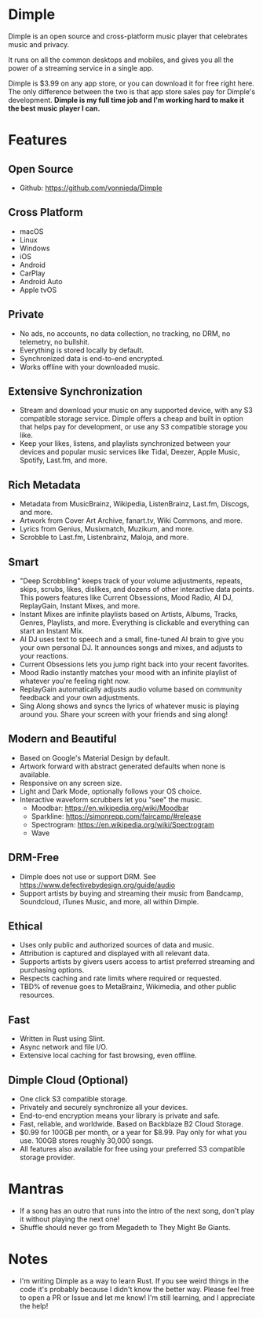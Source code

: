 # Dimple

Dimple is an open source and cross-platform music player that celebrates music
and privacy. 

It runs on all the common desktops and mobiles, and gives you all the power of
a streaming service in a single app.

Dimple is $3.99 on any app store, or you can download it for free right here. 
The only difference between the two is that app store sales pay for Dimple's
development. **Dimple is my full time job and I'm working hard to make it the
best music player I can.**

# Features

## Open Source
- Github: https://github.com/vonnieda/Dimple

## Cross Platform
- macOS
- Linux
- Windows
- iOS
- Android
- CarPlay
- Android Auto
- Apple tvOS

## Private
- No ads, no accounts, no data collection, no tracking, no DRM, no telemetry,
  no bullshit.
- Everything is stored locally by default.
- Synchronized data is end-to-end encrypted.
- Works offline with your downloaded music.

## Extensive Synchronization
- Stream and download your music on any supported device, with any S3
  compatible storage service. Dimple offers a cheap and built in option that
  helps pay for development, or use any S3 compatible storage you like.
- Keep your likes, listens, and playlists synchronized between your devices
  and popular music services like Tidal, Deezer, Apple Music, Spotify,
  Last.fm, and more.

## Rich Metadata
- Metadata from MusicBrainz, Wikipedia, ListenBrainz, Last.fm, Discogs, and more.
- Artwork from Cover Art Archive, fanart.tv, Wiki Commons, and more.
- Lyrics from Genius, Musixmatch, Muzikum, and more.
- Scrobble to Last.fm, Listenbrainz, Maloja, and more.

## Smart
- "Deep Scrobbling" keeps track of your volume adjustments, repeats, skips,
  scrubs, likes, dislikes, and dozens of other interactive data points. This
  powers features like Current Obsessions, Mood Radio, AI DJ, ReplayGain,
  Instant Mixes, and more.
- Instant Mixes are infinite playlists based on Artists, Albums, Tracks,
  Genres, Playlists, and more. Everything is clickable and everything can
  start an Instant Mix.
- AI DJ uses text to speech and a small, fine-tuned AI brain to give you your
  own personal DJ. It announces songs and mixes, and adjusts to your
  reactions.
- Current Obsessions lets you jump right back into your recent favorites.
- Mood Radio instantly matches your mood with an infinite playlist of whatever
  you're feeling right now.
- ReplayGain automatically adjusts audio volume based on community feedback
  and your own adjustments.
- Sing Along shows and syncs the lyrics of whatever music is playing around
  you. Share your screen with your friends and sing along!

## Modern and Beautiful
- Based on Google's Material Design by default.
- Artwork forward with abstract generated defaults when none is available.
- Responsive on any screen size.
- Light and Dark Mode, optionally follows your OS choice.
- Interactive waveform scrubbers let you "see" the music.
  - Moodbar: https://en.wikipedia.org/wiki/Moodbar
  - Sparkline: https://simonrepp.com/faircamp/#release
  - Spectrogram: https://en.wikipedia.org/wiki/Spectrogram
  - Wave

## DRM-Free
- Dimple does not use or support DRM. See https://www.defectivebydesign.org/guide/audio
- Support artists by buying and streaming their music from Bandcamp, Soundcloud,
  iTunes Music, and more, all within Dimple.

## Ethical
- Uses only public and authorized sources of data and music.
- Attribution is captured and displayed with all relevant data.
- Supports artists by givers users access to artist preferred streaming and
  purchasing options.
- Respects caching and rate limits where required or requested. 
- TBD% of revenue goes to MetaBrainz, Wikimedia, and other public resources.

## Fast
- Written in Rust using Slint.
- Async network and file I/O.
- Extensive local caching for fast browsing, even offline.

## Dimple Cloud (Optional)
- One click S3 compatible storage.
- Privately and securely synchronize all your devices.
- End-to-end encryption means your library is private and safe.
- Fast, reliable, and worldwide. Based on Backblaze B2 Cloud Storage.
- $0.99 for 100GB per month, or a year for $8.99. Pay only for what you use.
  100GB stores roughly 30,000 songs.
- All features also available for free using your preferred S3 compatible
  storage provider.

# Mantras
- If a song has an outro that runs into the intro of the next song, don't play
  it without playing the next one!
- Shuffle should never go from Megadeth to They Might Be Giants.

# Notes
- I'm writing Dimple as a way to learn Rust. If you see weird things in the code
  it's probably because I didn't know the better way. Please feel free to
  open a PR or Issue and let me know! I'm still learning, and I appreciate the
  help!

